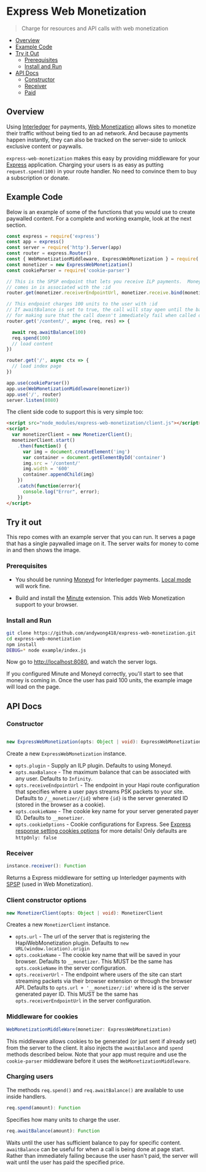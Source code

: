 # Express Web Monetization
> Charge for resources and API calls with web monetization

- [Overview](#overview)
- [Example Code](#example-code)
- [Try it Out](#try-it-out)
  - [Prerequisites](#prerequisites)
  - [Install and Run](#install-and-run)
- [API Docs](#api-docs)
  - [Constructor](#constructor)
  - [Receiver](#receiver)
  - [Paid](#paid)

## Overview

Using [Interledger](https://interledger.org) for payments, [Web
Monetization](https://github.com/interledger/rfcs/blob/master/0028-web-monetization/0028-web-monetization.md#web-monetization)
allows sites to monetize their traffic without being tied to an ad network. And
because payments happen instantly, they can also be tracked on the server-side
to unlock exclusive content or paywalls.

`express-web-monetization` makes this easy by providing middleware for your
[Express](https://expressjs.com) application. Charging your users is as easy as putting
`request.spend(100)` in your route handler. No need to convince them to
buy a subscription or donate.

## Example Code

Below is an example of some of the functions that you would use to create
paywalled content. For a complete and working example, look at the next
section.

```js
const express = require('express')
const app = express()
const server = require('http').Server(app)
const router = express.Router()
const { WebMonetizationMiddleware, ExpressWebMonetization } = require('express-web-monetization')
const monetizer = new ExpressWebMonetization()
const cookieParser = require('cookie-parser')

// This is the SPSP endpoint that lets you receive ILP payments.  Money that
// comes in is associated with the :id
router.get(monetizer.receiverEndpointUrl, monetizer.receive.bind(monetizer))

// This endpoint charges 100 units to the user with :id
// If awaitBalance is set to true, the call will stay open until the balance is sufficient. This is convenient
// for making sure that the call doesn't immediately fail when called on startup.
router.get('/content/', async (req, res) => {

  await req.awaitBalance(100)
  req.spend(100)
  // load content
})

router.get('/', async ctx => {
  // load index page
})

app.use(cookieParser())
app.use(WebMonetizationMiddleware(monetizer))
app.use('/', router)
server.listen(8080)
```

The client side code to support this is very simple too:

```html
<script src="node_modules/express-web-monetization/client.js"></script>
<script>
  var monetizerClient = new MonetizerClient();
  monetizerClient.start()
    .then(function() {
      var img = document.createElement('img')
      var container = document.getElementById('container')
      img.src = '/content/'
      img.width = '600'
      container.appendChild(img)
    })
    .catch(function(error){
      console.log("Error", error);
    })
</script>
```

## Try it out

This repo comes with an example server that you can run. It serves a page that has a single paywalled image on it.
The server waits for money to come in and then shows the image.

### Prerequisites

- You should be running [Moneyd](https://github.com/interledgerjs/moneyd-xrp)
  for Interledger payments. [Local
  mode](https://github.com/interledgerjs/moneyd-xrp#local-test-network) will work
  fine.

- Build and install the [Minute](https://github.com/sharafian/minute)
  extension. This adds Web Monetization support to your browser.

### Install and Run

```sh
git clone https://github.com/andywong418/express-web-monetization.git
cd express-web-monetization
npm install
DEBUG=* node example/index.js
```

Now go to [http://localhost:8080](http://localhost:8080), and watch the server
logs.

If you configured Minute and Moneyd correctly, you'll start to see that money
is coming in. Once the user has paid 100 units, the example image will load on
the page.

## API Docs

### Constructor

```ts

new ExpressWebMonetization(opts: Object | void): ExpressWebMonetization
```

Create a new `ExpressWebMonetization` instance.

- `opts.plugin` - Supply an ILP plugin. Defaults to using Moneyd.
- `opts.maxBalance` - The maximum balance that can be associated with any user. Defaults to `Infinity`.
- `opts.receiveEndpointUrl` - The endpoint in your Hapi route configuration that specifies where a user pays streams PSK packets to your site. Defaults to `/__monetizer/{id}` where `{id}` is the server generated ID (stored in the browser as a cookie).
- `opts.cookieName` - The cookie key name for your server generated payer ID. Defaults to `__monetizer`.
- `opts.cookieOptions` - Cookie configurations for Express. See [Express response setting cookies options](https://expressjs.com/en/api.html) for more details! Only defaults are `httpOnly: false`
### Receiver

```ts
instance.receiver(): Function
```

Returns a Express middleware for setting up Interledger payments with
[SPSP](https://github.com/sharafian/ilp-protocol-spsp) (used in Web
Monetization).

### Client constructor options

```ts
new MonetizerClient(opts: Object | void): MonetizerClient
```
Creates a new `MonetizerClient` instance.

- `opts.url` - The url of the server that is registering the HapiWebMonetization plugin. Defaults to `new URL(window.location).origin`
- `opts.cookieName` - The cookie key name that will be saved in your browser. Defaults to `__monetizer`. This MUST be the same has `opts.cookieName` in the server configuration.
- `opts.receiverUrl` - The endpoint where users of the site can start streaming packets via their browser extension or through the browser API. Defaults to `opts.url + '__monetizer/:id'` where id is the server generated payer ID. This MUST be the same has `opts.receiverEndpointUrl` in the server configuration.

### Middleware for cookies

```ts
WebMonetizationMiddleWare(monetizer: ExpressWebMonetization)
```
This middleware allows cookies to be generated (or just sent if already set) from the server to the client. It also injects the `awaitBalance` and `spend` methods described below. Note that your app must require and use the `cookie-parser` middleware before it uses the `WebMonetizationMiddleware`. 

### Charging users

The methods `req.spend()` and `req.awaitBalance()` are available to use inside handlers.

```ts
req.spend(amount): Function
```
Specifies how many units to charge the user.

```ts
req.awaitBalance(amount): Function
```
Waits until the user has sufficient balance to pay for specific content.
`awaitBalance` can be useful for when a call is being done at page start.
Rather than immediately failing because the user hasn't paid, the server will
wait until the user has paid the specified price.
